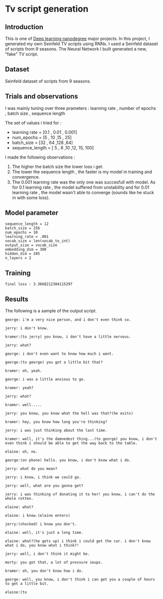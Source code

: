 # Tv script generation
## Introduction
This is one of [Deep learning nanodegree](https://classroom.udacity.com/nanodegrees/nd101/parts/2e8d3b5d-aa70-4376-946f-0cdc37127d7d/modules/49d2e25d-6df2-48df-8ccd-88417ae208fc/lessons/368c9af3-c8b8-4b01-92ba-40d7e989d6e7/concepts/900d740a-e47d-4b67-be4c-ca27ea8981e2) major projects.
In this project, I generated my own Seinfeld TV scripts using RNNs. I used a Seinfeld dataset of scripts from 9 seasons. The Neural Network I built generated a new, "fake" TV script.

## Dataset
Seinfeld dataset of scripts from 9 seasons.


## Trials and observations
I was mainly tuning over three prameters : learning rate , number of epochs , batch size , sequence length

The set of values i tried for :

 * learning rate = [0.1 , 0.01 , 0.001]
 * num_epochs = [5 , 10 ,15 , 25]
 * batch_size = [32 , 64 ,128 ,64]
 * sequence_length = [ 5 , 8 ,10 ,12, 15, 100]

I made the following observations :

  1. The higher the batch size the lower loss i get.
  2. The lower the sequence length , the faster is my model in training and convergence.
  3. The 0.001 learning rate was the only one was succesfull with model. As for 0.1 learning rate , the model suffered from unstability and for 0.01 learning rate , the model wasn't able to converge (sounds like he stuck in with some loss).


## Model parameter
```
sequence_length = 12
batch_size = 256
num_epochs = 10
learning_rate = .001 
vocab_size = len(vocab_to_int)
output_size = vocab_size
embedding_dim = 300
hidden_dim = 205
n_layers = 2
```

## Training

```
final loss : 3.3668212304115297
```

## Results

The following is a sample of the output script.
 ```
 george: i'm a very nice person, and i don't even think so.

jerry: i don't know.

kramer:(to jerry) you know, i don't have a little nervous.

jerry: what?

george: i don't even want to know how much i want.

george:(to george) you got a little bit that?

kramer: oh, yeah.

george: i was a little anxious to go.

kramer: yeah?

jerry: what?

kramer: well.....

jerry: you know, you know what the hell was that?(he exits)

kramer: hey, you know how long you're thinking?

jerry: i was just thinking about the last time.

kramer: well, it's the damnedest thing...(to george) you know, i don't even think i should be able to get the way back to the table.

elaine: oh, no.

george:(on phone) hello. you know, i don't know what i do.

jerry: what do you mean?

jerry: i know, i think we could go.

jerry: well, what are you gonna get?

jerry: i was thinking of donating it to her! you know, i can't do the whole rotten.

elaine: what?

elaine: i know.(elaine enters)

jerry:(shocked) i know you don't.

elaine: well, it's just a long time.

elaine: what?(he gets up) i think i could get the car. i don't know what i do, you know what i think?!

jerry: well, i don't think it might be.

morty: you got that, a lot of pressure soups.

kramer: oh, you don't know how i do.

george: well, you know, i don't think i can get you a couple of hours to get a little bit.

elaine:(to
 ```
```
